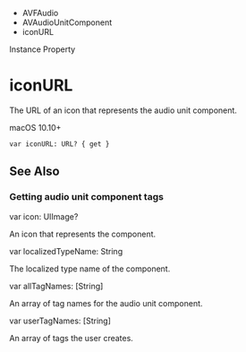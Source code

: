 

- AVFAudio
- AVAudioUnitComponent
-  iconURL 

Instance Property

# iconURL

The URL of an icon that represents the audio unit component.

macOS 10.10+

``` source
var iconURL: URL? { get }
```

## See Also

### Getting audio unit component tags

var icon: UIImage?

An icon that represents the component.

var localizedTypeName: String

The localized type name of the component.

var allTagNames: [String]

An array of tag names for the audio unit component.

var userTagNames: [String]

An array of tags the user creates.


